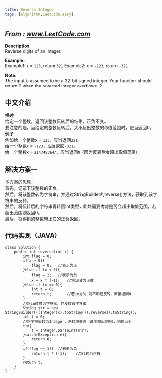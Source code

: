 ```yaml
---
title: Reverse Integer
tags: [algorithm,LeetCode,easy]
---
```

## *From : www.LeetCode.com*
**Description**  
Reverse digits of an integer.   
 <!--more-->
**Example:**  
Example1: x = `123`, return `321`
Example2: x = `-123`, return `-321`

**Note:**  
The input is assumed to be a 32-bit signed integer. Your function should return 0 when the reversed integer overflows. 2.  
## 中文介绍  
**描述**  
给定一个整数，返回该整数反转后的结果，正负不变。  
要注意的是，当给定的整数反转后，大小超出整数的取值范围时，应当返回0。  
**例子**  
例如给一个整数x = `123`，应当返回`321`。  
给一个整数x = `-123`，应当返回`-321`。   
给一个整数x = `2147483647`，应当返回`0`（因为反转后会超出取值范围）。

## 解决方案一
本方案的思想：  
首先，记录下该整数的正负。  
然后，将该整数转为字符串，并通过StringBuilder的reverse()方法，获取到该字符串的反转。  
然后，将反转后的字符串再转回Int类型，此处需要考虑是否会超出取值范围，若超出范围则返回0。  
最后，将得到的整数带上它的正负返回。
## 代码实现（JAVA）
	class Solution {
	    public int reverse(int x) {
	        int flag = 0;
			if(x > 0){
				flag = 0;	//表示为正		
			}else if (x < 0){
				flag = 1;	//表示为负
				x = x * (-1);	//将in转为正数
			}else if (x == 0){
				int t = 0;
				return t;		//若in为0，则不哟经反转，直接返回0
			}
			//将in转换为字符串，并反转该字符串
			String str = new StringBuilder(((Integer)x).toString()).reverse().toString();
			int t = 0;
			//将字符串转为Integer，若转换失败（说明超出范围），则返回0
			try{
				t = Integer.parseInt(str);
			}catch(Exception e){
				return 0;
			}
			if(flag == 1){	//表示为负
				return t * (-1);	//将t转为正数
			}
			return t;
	    }
	}